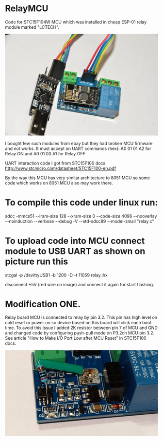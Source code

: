 # RelayMCU

Code for STC15F104W MCU which was installed in cheap ESP-01 relay module marked "LCTECH". 

![LCTECH ESP-01 based Module with STC15F100W MCU connected to USB-UART](relay-uart.jpg?raw=true "Relay with STC15F104W MCU driven by ESP-01")

I bought few such modules from ebay but they had broken MCU firmware and not works. It must accept on UART commands (hex): A0 01 01 A2 for Relay ON and A0 01 00 A1 for Relay OFF

UART interaction code I got from STC15F100 docs 
http://www.stcmicro.com/datasheet/STC15F100-en.pdf

By the way this MCU has very similar architecture to 8051 MCU so some code which works on 8051 MCU also may work there. 

# To compile this code under linux run: 

  sdcc -mmcs51 --iram-size 128 --xram-size 0 --code-size 4096  --nooverlay --noinduction --verbose --debug -V --std-sdcc89 --model-small   "relay.c"

# To upload code into MCU connect module to USB UART as shown on picture run this
 
  stcgal -p /dev/ttyUSB1 -b 1200 -D -t 11059 relay.ihx
  
  disconnect +5V (red wire on image) and connect it again for start flashing. 
  

# Modification ONE.

Relay board MCU is connected to relay by pin 3.2. This pin has high level on cold reset or power on so device based on this board will click each boot time. To avoid this issue I added 2K resistor between pin 7 of MCU and GND and changed code by configuring push-pull mode on P3.2ch MCU pin 3.2. See article "How to Make I/O Port Low after MCU Reset" in STC15F100 docs.

![LCTECH modifiacion of circuit to avoid relay click after reset](pin-low-on-boot.jpg?raw=true "Relay board with added resistor for pin LOW after reset")

